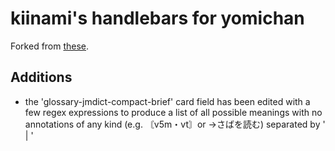 # kiinami's handlebars for yomichan

Forked from [these](https://gist.github.com/Rudo2204/55f418885c2447ccbdc95b0511e20336).

## Additions
- the 'glossary-jmdict-compact-brief' card field has been edited with a few regex expressions to produce a list of all possible meanings with no annotations of any kind (e.g. 〘v5m・vt〙or →さばを読む) separated by ' | '

